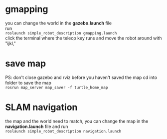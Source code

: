 # gmapping
you can change the world in the **gazebo.launch** file  
run  
`roslaunch simple_robot_description gmapping.launch`  
click the terminal where the teleop key runs and move the robot around with "ijkl,"

# save map
PS: don't close gazebo and rviz before you haven't saved the map
cd into folder to save the map  
`rosrun map_server map_saver -f turtle_home_map`

# SLAM navigation
the map and the world need to match, you can change the map in the **navigation.launch** file and run  
`roslaunch simple_robot_description navigation.launch`